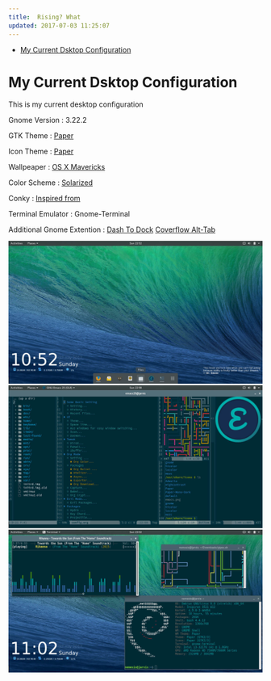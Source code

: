 ```yaml
---
title:  Rising? What
updated: 2017-07-03 11:25:07
---
```



- [My Current Dsktop Configuration](#orgcc9b678)


<a id="orgcc9b678"></a>

# My Current Dsktop Configuration

This is my current desktop configuration

Gnome Version : 3.22.2

GTK Theme : [Paper](https://github.com/snwh/paper-gtk-theme)

Icon Theme : [Paper](https://github.com/snwh/paper-gtk-theme)

Wallpeaper : [OS X Mavericks](http://hdw.eweb4.com/out/1114057.html)

Color Scheme : [Solarized](http://ethanschoonover.com/solarized)

Conky : [Inspired from](http://addy-dclxvi.deviantart.com/art/The-Place-Between-Blue-and-Cyan-685726797)

Terminal Emulator : Gnome-Terminal

Additional Gnome Extention :
[Dash To Dock](https://micheleg.github.io/dash-to-dock/)
[Coverflow Alt-Tab](https://github.com/dmo60/CoverflowAltTab)

![img](/assets/img/my-configuration/screenshot1.jpg)
![img](/assets/img/my-configuration/screenshot2.jpg)
![img](/assets/img/my-configuration/screenshot3.jpg)

